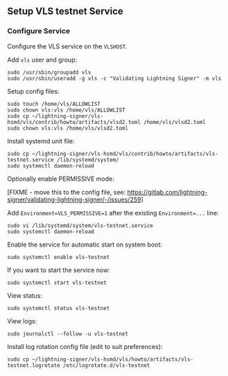 ## Setup VLS testnet Service

### Configure Service

Configure the VLS service on the `VLSHOST`.

Add `vls` user and group:
```
sudo /usr/sbin/groupadd vls
sudo /usr/sbin/useradd -g vls -c "Validating Lightning Signer" -m vls
```

Setup config files:
```
sudo touch /home/vls/ALLOWLIST
sudo chown vls:vls /home/vls/ALLOWLIST
sudo cp ~/lightning-signer/vls-hsmd/vls/contrib/howto/artifacts/vlsd2.toml /home/vls/vlsd2.toml
sudo chown vls:vls /home/vls/vlsd2.toml
```

Install systemd unit file:
```
sudo cp ~/lightning-signer/vls-hsmd/vls/contrib/howto/artifacts/vls-testnet.service /lib/systemd/system/
sudo systemctl daemon-reload
```

Optionally enable PERMISSIVE mode:

[FIXME - move this to the config file, see:
https://gitlab.com/lightning-signer/validating-lightning-signer/-/issues/259]

Add `Environment=VLS_PERMISSIVE=1` after the existing `Environment=...` line:
```
sudo vi /lib/systemd/system/vls-testnet.service
sudo systemctl daemon-reload
```

Enable the  service for automatic start on system boot:
```
sudo systemctl enable vls-testnet
```

If you want to start the service now:
```
sudo systemctl start vls-testnet
```

View status:
```
sudo systemctl status vls-testnet
```

View logs:
```
sudo journalctl --follow -u vls-testnet
```

Install log rotation config file (edit to suit preferences):
```
sudo cp ~/lightning-signer/vls-hsmd/vls/howto/artifacts/vls-testnet.logrotate /etc/logrotate.d/vls-testnet
```

